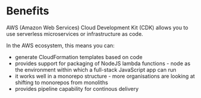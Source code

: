 <!-- ---
layout: default
title: Benefits
nav_order: 10
parent: AWS-CDK
--- -->

# Benefits

AWS (Amazon Web Services) Cloud Development Kit (CDK) allows you to use serverless microservices or infrastructure as code.

In the AWS ecosystem, this means you can:

- generate CloudFormation templates based on code
- provides support for packaging of NodeJS lambda functions - node as the environment within which a full-stack JavaScript app can run
- it works well in a monorepo structure - more organisations are looking at shifting to monorepos from monoliths
- provides pipeline capability for continous delivery
